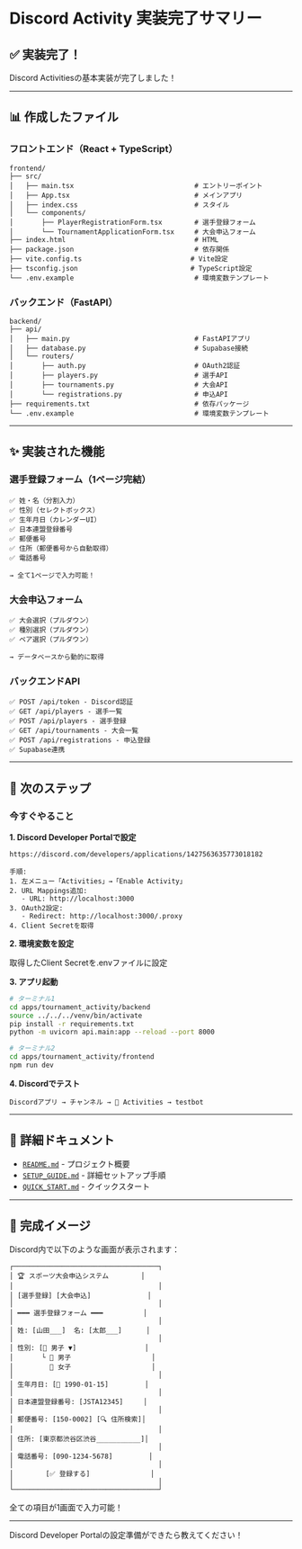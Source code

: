 # Discord Activity 実装完了サマリー

## ✅ 実装完了！

Discord Activitiesの基本実装が完了しました！

---

## 📊 作成したファイル

### フロントエンド（React + TypeScript）
```
frontend/
├── src/
│   ├── main.tsx                              # エントリーポイント
│   ├── App.tsx                               # メインアプリ
│   ├── index.css                             # スタイル
│   └── components/
│       ├── PlayerRegistrationForm.tsx        # 選手登録フォーム
│       └── TournamentApplicationForm.tsx     # 大会申込フォーム
├── index.html                                # HTML
├── package.json                              # 依存関係
├── vite.config.ts                           # Vite設定
├── tsconfig.json                            # TypeScript設定
└── .env.example                              # 環境変数テンプレート
```

### バックエンド（FastAPI）
```
backend/
├── api/
│   ├── main.py                               # FastAPIアプリ
│   ├── database.py                           # Supabase接続
│   └── routers/
│       ├── auth.py                           # OAuth2認証
│       ├── players.py                        # 選手API
│       ├── tournaments.py                    # 大会API
│       └── registrations.py                  # 申込API
├── requirements.txt                          # 依存パッケージ
└── .env.example                              # 環境変数テンプレート
```

---

## ✨ 実装された機能

### 選手登録フォーム（1ページ完結）

```
✅ 姓・名（分割入力）
✅ 性別（セレクトボックス）
✅ 生年月日（カレンダーUI）
✅ 日本連盟登録番号
✅ 郵便番号
✅ 住所（郵便番号から自動取得）
✅ 電話番号

→ 全て1ページで入力可能！
```

### 大会申込フォーム

```
✅ 大会選択（プルダウン）
✅ 種別選択（プルダウン）
✅ ペア選択（プルダウン）

→ データベースから動的に取得
```

### バックエンドAPI

```
✅ POST /api/token - Discord認証
✅ GET /api/players - 選手一覧
✅ POST /api/players - 選手登録
✅ GET /api/tournaments - 大会一覧
✅ POST /api/registrations - 申込登録
✅ Supabase連携
```

---

## 🎯 次のステップ

### 今すぐやること

**1. Discord Developer Portalで設定**

```
https://discord.com/developers/applications/1427563635773018182

手順:
1. 左メニュー「Activities」→「Enable Activity」
2. URL Mappings追加:
   - URL: http://localhost:3000
3. OAuth2設定:
   - Redirect: http://localhost:3000/.proxy
4. Client Secretを取得
```

**2. 環境変数を設定**

取得したClient Secretを.envファイルに設定

**3. アプリ起動**

```bash
# ターミナル1
cd apps/tournament_activity/backend
source ../../../venv/bin/activate
pip install -r requirements.txt
python -m uvicorn api.main:app --reload --port 8000

# ターミナル2
cd apps/tournament_activity/frontend
npm run dev
```

**4. Discordでテスト**

```
Discordアプリ → チャンネル → 🚀 Activities → testbot
```

---

## 📖 詳細ドキュメント

- [`README.md`](README.md) - プロジェクト概要
- [`SETUP_GUIDE.md`](SETUP_GUIDE.md) - 詳細セットアップ手順
- [`QUICK_START.md`](QUICK_START.md) - クイックスタート

---

## 🎉 完成イメージ

Discord内で以下のような画面が表示されます：

```
┌────────────────────────────────────┐
│ 🏆 スポーツ大会申込システム        │
│                                    │
│ [選手登録] [大会申込]              │
│                                    │
│ ━━━ 選手登録フォーム ━━━          │
│                                    │
│ 姓: [山田___]  名: [太郎___]      │
│                                    │
│ 性別: [👨 男子 ▼]                 │
│       └ 👨 男子                    │
│         👩 女子                    │
│                                    │
│ 生年月日: [📅 1990-01-15]         │
│                                    │
│ 日本連盟登録番号: [JSTA12345]     │
│                                    │
│ 郵便番号: [150-0002] [🔍 住所検索]│
│                                    │
│ 住所: [東京都渋谷区渋谷___________]│
│                                    │
│ 電話番号: [090-1234-5678]         │
│                                    │
│        [✅ 登録する]               │
│                                    │
└────────────────────────────────────┘
```

全ての項目が1画面で入力可能！

---

Discord Developer Portalの設定準備ができたら教えてください！

